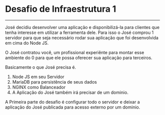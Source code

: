 
# Desafio de Infraestrutura 1
---

José decidiu desenvolver uma aplicação e disponibilizá-la para clientes que tenha interesse em utilizar a ferramenta dele. Para isso o José comprou 1 servidor para que seja necessário rodar sua aplicação que foi desenvolvida em cima do Node JS.

O José contratou você, um profissional experiênte para montar esse ambiente do 0 para que ele possa oferecer sua aplicação para terceiros.

Basicamente o que José precisa é.

1. Node JS em seu Servidor
2. MariaDB para persistência de seus dados
3. NGINX como Balanceador
4. A Aplicação do José também irá precisar de um dominio.

A Primeira parte do desafio é configurar todo o servidor e deixar a aplicação do José publicada para acesso externo por um dominio.

